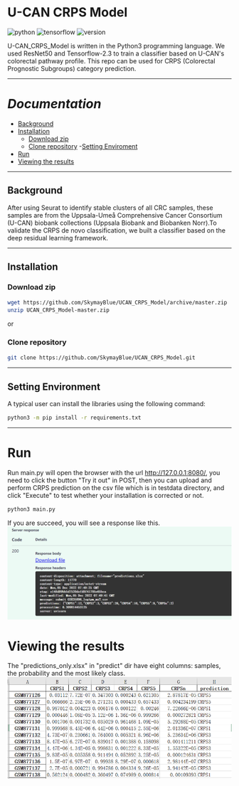 # U-CAN CRPS Model
![python](https://img.shields.io/badge/Python%20tested-3.9.x%20-blue)
![tensorflow](https://img.shields.io/badge/tensorflow%20tested-2.9.x%20-blue)
![version](https://img.shields.io/badge/version-v.1.0.0-blue)

U-CAN_CRPS_Model is written in the Python3 programming language. We used ResNet50 and Tensorflow-2.3 to train a classifier based on U-CAN's colorectal pathway profile. This repo can be used for CRPS (Colorectal Prognostic Subgroups) category prediction.


---

# _Documentation_

- [Background](#Background)
- [Installation](#installation)
  - [Download zip](#Download-zip)
  - [Clone repository](#Clone-repository)
-[Setting Enviroment](#Setting-Enviroment)
- [Run](#run)
- [Viewing the results](#viewing-the-results)

---

## Background
After using Seurat to identify stable clusters of all CRC samples, these samples are from the Uppsala-Umeå Comprehensive Cancer Consortium (U-CAN) biobank collections (Uppsala Biobank and Biobanken Norr).To validate the CRPS de novo classification, we built a classifier based on the deep residual learning framework.

---

## Installation

### Download zip
```bash
wget https://github.com/SkymayBlue/UCAN_CRPS_Model/archive/master.zip
unzip UCAN_CRPS_Model-master.zip
```
or
### Clone repository
```bash
git clone https://github.com/SkymayBlue/UCAN_CRPS_Model.git
```

---

## Setting Environment
A typical user can install the libraries using the following command:
``` bash
python3 -m pip install -r requirements.txt
```

---

# Run
Run main.py will open the browser with the url http://127.0.0.1:8080/, you need to click the button "Try it out" in POST, then you can upload and perform CRPS prediction on the csv file which is in testdata directory, and click "Execute" to test whether your installation is corrected or not. 
```bash
python3 main.py
```
If you are succeed, you will see a response like this.![response](img/img_2.png)

# Viewing the results
The "predictions_only.xlsx" in "predict" dir have eight columns: samples, the probability and the most likely class.![result](img/img_3.png)
